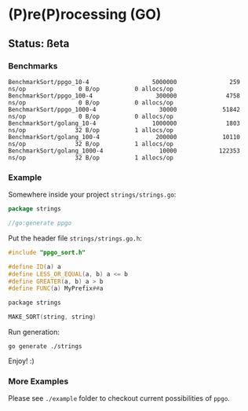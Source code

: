 (P)re(P)rocessing (GO)
======================

## Status: ßeta

### Benchmarks

```
BenchmarkSort/ppgo_10-4                  5000000               259 ns/op               0 B/op          0 allocs/op
BenchmarkSort/ppgo_100-4                  300000              4758 ns/op               0 B/op          0 allocs/op
BenchmarkSort/ppgo_1000-4                  30000             51842 ns/op               0 B/op          0 allocs/op
BenchmarkSort/golang_10-4                1000000              1803 ns/op              32 B/op          1 allocs/op
BenchmarkSort/golang_100-4                200000             10110 ns/op              32 B/op          1 allocs/op
BenchmarkSort/golang_1000-4                10000            122353 ns/op              32 B/op          1 allocs/op
```

### Example

Somewhere inside your project `strings/strings.go`:
```go
package strings

//go:generate ppgo
```

Put the header file `strings/strings.go.h`:
```cpp
#include "ppgo_sort.h"

#define ID(a) a
#define LESS_OR_EQUAL(a, b) a <= b
#define GREATER(a, b) a > b
#define FUNC(a) MyPrefix##a

package strings

MAKE_SORT(string, string)
```

Run generation: 
```shell
go generate ./strings
```

Enjoy! :)

### More Examples

Please see `./example` folder to checkout current possibilities of `ppgo`.
